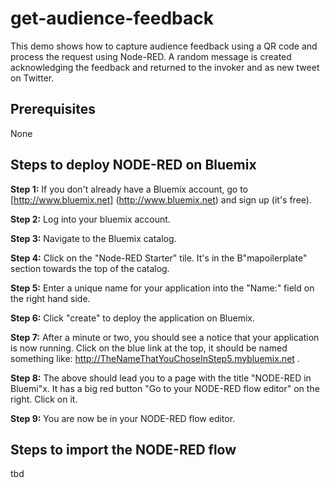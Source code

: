 # get-audience-feedback

This demo shows how to capture audience feedback using a QR code and process the request using Node-RED. A random message is  created acknowledging the feedback and returned to the invoker and as new tweet on Twitter.

## Prerequisites
None

## Steps to deploy NODE-RED on Bluemix

**Step 1:** If you don't already have a Bluemix account, go to [http://www.bluemix.net] (http://www.bluemix.net) and sign up (it's free).

**Step 2:** Log into your bluemix account.

**Step 3:** Navigate to the Bluemix catalog.

**Step 4:** Click on the "Node-RED Starter" tile. It's in the B"mapoilerplate" section towards the top of the catalog.

**Step 5:** Enter a unique name for your application into the "Name:" field on the right hand side.

**Step 6:** Click "create" to deploy the application on Bluemix.

**Step 7:** After a minute or two, you should see a notice that your application is now running. Click on the blue link at the top, it should be named something like: http://TheNameThatYouChoseInStep5.mybluemix.net .

**Step 8:** The above should lead you to a page with the title "NODE-RED in Bluemi"x. It has a big red button "Go to your NODE-RED flow editor" on the right. Click on it.

**Step 9:** You are now be in your NODE-RED flow editor.

## Steps to import the NODE-RED flow

tbd
